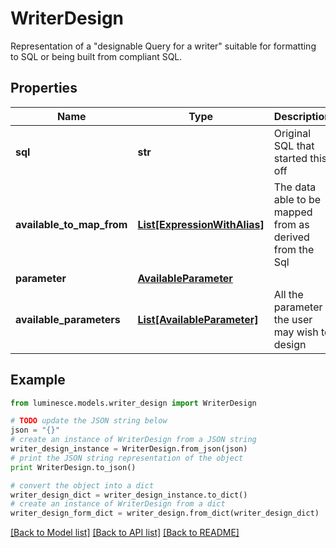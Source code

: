 # WriterDesign

Representation of a \"designable Query for a writer\" suitable for formatting to SQL or being built from compliant SQL.

## Properties
Name | Type | Description | Notes
------------ | ------------- | ------------- | -------------
**sql** | **str** | Original SQL that started this off | 
**available_to_map_from** | [**List[ExpressionWithAlias]**](ExpressionWithAlias.md) | The data able to be mapped from as derived from the Sql | [optional] 
**parameter** | [**AvailableParameter**](AvailableParameter.md) |  | [optional] 
**available_parameters** | [**List[AvailableParameter]**](AvailableParameter.md) | All the parameter the user may wish to design | [optional] 

## Example

```python
from luminesce.models.writer_design import WriterDesign

# TODO update the JSON string below
json = "{}"
# create an instance of WriterDesign from a JSON string
writer_design_instance = WriterDesign.from_json(json)
# print the JSON string representation of the object
print WriterDesign.to_json()

# convert the object into a dict
writer_design_dict = writer_design_instance.to_dict()
# create an instance of WriterDesign from a dict
writer_design_form_dict = writer_design.from_dict(writer_design_dict)
```
[[Back to Model list]](../README.md#documentation-for-models) [[Back to API list]](../README.md#documentation-for-api-endpoints) [[Back to README]](../README.md)


